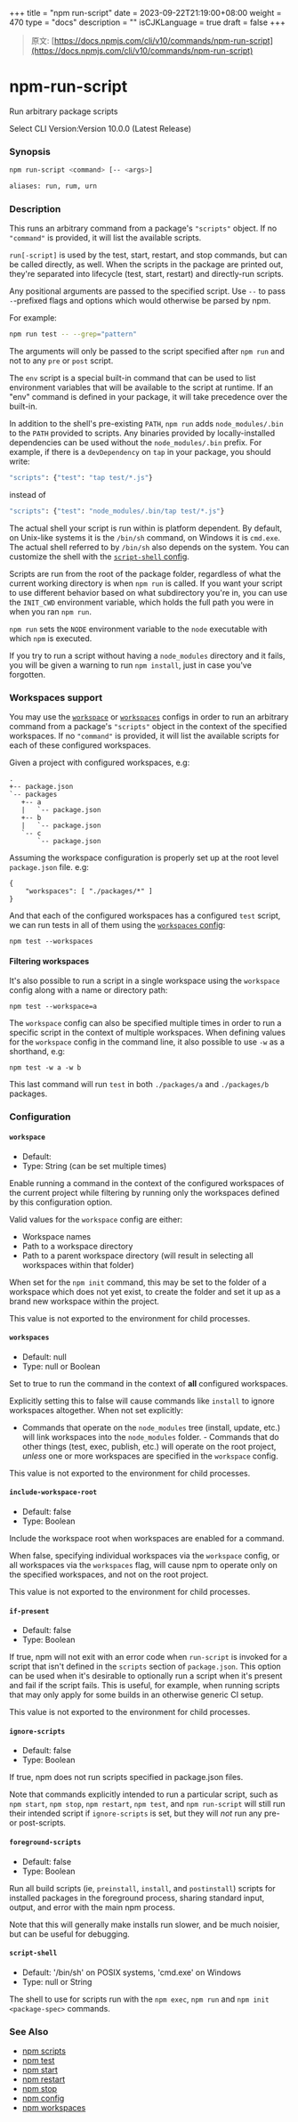 +++
title = "npm run-script"
date = 2023-09-22T21:19:00+08:00
weight = 470
type = "docs"
description = ""
isCJKLanguage = true
draft = false
+++

> 原文: [https://docs.npmjs.com/cli/v10/commands/npm-run-script](https://docs.npmjs.com/cli/v10/commands/npm-run-script)

# npm-run-script

Run arbitrary package scripts

Select CLI Version:Version 10.0.0 (Latest Release)

### Synopsis



```bash
npm run-script <command> [-- <args>]

aliases: run, rum, urn
```

### Description

This runs an arbitrary command from a package's `"scripts"` object. If no `"command"` is provided, it will list the available scripts.

`run[-script]` is used by the test, start, restart, and stop commands, but can be called directly, as well. When the scripts in the package are printed out, they're separated into lifecycle (test, start, restart) and directly-run scripts.

Any positional arguments are passed to the specified script. Use `--` to pass `-`-prefixed flags and options which would otherwise be parsed by npm.

For example:



```bash
npm run test -- --grep="pattern"
```

The arguments will only be passed to the script specified after `npm run` and not to any `pre` or `post` script.

The `env` script is a special built-in command that can be used to list environment variables that will be available to the script at runtime. If an "env" command is defined in your package, it will take precedence over the built-in.

In addition to the shell's pre-existing `PATH`, `npm run` adds `node_modules/.bin` to the `PATH` provided to scripts. Any binaries provided by locally-installed dependencies can be used without the `node_modules/.bin` prefix. For example, if there is a `devDependency` on `tap` in your package, you should write:



```bash
"scripts": {"test": "tap test/*.js"}
```

instead of



```bash
"scripts": {"test": "node_modules/.bin/tap test/*.js"}
```

The actual shell your script is run within is platform dependent. By default, on Unix-like systems it is the `/bin/sh` command, on Windows it is `cmd.exe`. The actual shell referred to by `/bin/sh` also depends on the system. You can customize the shell with the [`script-shell` config](https://docs.npmjs.com/cli/v10/using-npm/config#script-shell).

Scripts are run from the root of the package folder, regardless of what the current working directory is when `npm run` is called. If you want your script to use different behavior based on what subdirectory you're in, you can use the `INIT_CWD` environment variable, which holds the full path you were in when you ran `npm run`.

`npm run` sets the `NODE` environment variable to the `node` executable with which `npm` is executed.

If you try to run a script without having a `node_modules` directory and it fails, you will be given a warning to run `npm install`, just in case you've forgotten.

### Workspaces support

You may use the [`workspace`](https://docs.npmjs.com/cli/v10/using-npm/config#workspace) or [`workspaces`](https://docs.npmjs.com/cli/v10/using-npm/config#workspaces) configs in order to run an arbitrary command from a package's `"scripts"` object in the context of the specified workspaces. If no `"command"` is provided, it will list the available scripts for each of these configured workspaces.

Given a project with configured workspaces, e.g:



```
.
+-- package.json
`-- packages
   +-- a
   |   `-- package.json
   +-- b
   |   `-- package.json
   `-- c
       `-- package.json
```

Assuming the workspace configuration is properly set up at the root level `package.json` file. e.g:



```
{
    "workspaces": [ "./packages/*" ]
}
```

And that each of the configured workspaces has a configured `test` script, we can run tests in all of them using the [`workspaces` config](https://docs.npmjs.com/cli/v10/using-npm/config#workspaces):



```
npm test --workspaces
```

#### Filtering workspaces

It's also possible to run a script in a single workspace using the `workspace` config along with a name or directory path:



```
npm test --workspace=a
```

The `workspace` config can also be specified multiple times in order to run a specific script in the context of multiple workspaces. When defining values for the `workspace` config in the command line, it also possible to use `-w` as a shorthand, e.g:



```
npm test -w a -w b
```

This last command will run `test` in both `./packages/a` and `./packages/b` packages.

### Configuration

#### `workspace`

- Default:
- Type: String (can be set multiple times)

Enable running a command in the context of the configured workspaces of the current project while filtering by running only the workspaces defined by this configuration option.

Valid values for the `workspace` config are either:

- Workspace names
- Path to a workspace directory
- Path to a parent workspace directory (will result in selecting all workspaces within that folder)

When set for the `npm init` command, this may be set to the folder of a workspace which does not yet exist, to create the folder and set it up as a brand new workspace within the project.

This value is not exported to the environment for child processes.

#### `workspaces`

- Default: null
- Type: null or Boolean

Set to true to run the command in the context of **all** configured workspaces.

Explicitly setting this to false will cause commands like `install` to ignore workspaces altogether. When not set explicitly:

- Commands that operate on the `node_modules` tree (install, update, etc.) will link workspaces into the `node_modules` folder. - Commands that do other things (test, exec, publish, etc.) will operate on the root project, *unless* one or more workspaces are specified in the `workspace` config.

This value is not exported to the environment for child processes.

#### `include-workspace-root`

- Default: false
- Type: Boolean

Include the workspace root when workspaces are enabled for a command.

When false, specifying individual workspaces via the `workspace` config, or all workspaces via the `workspaces` flag, will cause npm to operate only on the specified workspaces, and not on the root project.

This value is not exported to the environment for child processes.

#### `if-present`

- Default: false
- Type: Boolean

If true, npm will not exit with an error code when `run-script` is invoked for a script that isn't defined in the `scripts` section of `package.json`. This option can be used when it's desirable to optionally run a script when it's present and fail if the script fails. This is useful, for example, when running scripts that may only apply for some builds in an otherwise generic CI setup.

This value is not exported to the environment for child processes.

#### `ignore-scripts`

- Default: false
- Type: Boolean

If true, npm does not run scripts specified in package.json files.

Note that commands explicitly intended to run a particular script, such as `npm start`, `npm stop`, `npm restart`, `npm test`, and `npm run-script` will still run their intended script if `ignore-scripts` is set, but they will *not* run any pre- or post-scripts.

#### `foreground-scripts`

- Default: false
- Type: Boolean

Run all build scripts (ie, `preinstall`, `install`, and `postinstall`) scripts for installed packages in the foreground process, sharing standard input, output, and error with the main npm process.

Note that this will generally make installs run slower, and be much noisier, but can be useful for debugging.

#### `script-shell`

- Default: '/bin/sh' on POSIX systems, 'cmd.exe' on Windows
- Type: null or String

The shell to use for scripts run with the `npm exec`, `npm run` and `npm init <package-spec>` commands.

### See Also

- [npm scripts](https://docs.npmjs.com/cli/v10/using-npm/scripts)
- [npm test](https://docs.npmjs.com/cli/v10/commands/npm-test)
- [npm start](https://docs.npmjs.com/cli/v10/commands/npm-start)
- [npm restart](https://docs.npmjs.com/cli/v10/commands/npm-restart)
- [npm stop](https://docs.npmjs.com/cli/v10/commands/npm-stop)
- [npm config](https://docs.npmjs.com/cli/v10/commands/npm-config)
- [npm workspaces](https://docs.npmjs.com/cli/v10/using-npm/workspaces)
